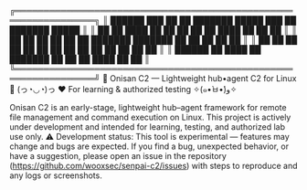 ╔════════════════════════════════════════════════════════════════╗
║   ██████  ███    ██ ██ ███████  █████  ███    ██ ███████ █████  ║
║  ██    ██ ████   ██ ██ ██      ██   ██ ████   ██      ██  ██   ║
║  ██    ██ ██ ██  ██ ██ ███████ ███████ ██ ██  ██     ██   ██    ║
║  ██    ██ ██  ██ ██ ██      ██ ██   ██ ██  ██ ██    ██    ██    ║
║   ██████  ██   ████ ██ ███████ ██   ██ ██   ████    ██    ██    ║
╚════════════════════════════════════════════════════════════════╝
     🌸 Onisan C2 — Lightweight hub•agent C2 for Linux 🌸
     (っ◔◡◔)っ ♥  For learning & authorized testing  ✧(๑•̀ㅂ•́)و✧

Onisan C2 is an early-stage, lightweight hub–agent framework for remote file management and command execution on Linux. This project is actively under development and intended for learning, testing, and authorized lab use only.
⚠️ Development status: This tool is experimental — features may change and bugs are expected. If you find a bug, unexpected behavior, or have a suggestion, please open an issue in the repository (https://github.com/wooxsec/senpai-c2/issues) with steps to reproduce and any logs or screenshots.
